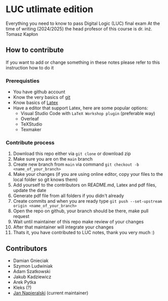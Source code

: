 # LUC utlimate edition
Everything you need to know to pass Digital Logic (LUC) final exam
At the time of writing (2024/2025) the head profesor of this course is dr. inż. Tomasz Kapłon

## How to contribute
If you want to add or change something in these notes please refer to this instruction how to do it

### Prerequisties
- You have github account
- Know the very basics of [git](https://git-scm.com)
- Know basics of [Latex](https://pl.wikipedia.org/wiki/LaTeX)
- Have a editor that support Latex, here are some popular options:
  - Visual Studio Code with `LaTeX Workshop plugin` (preferable way)
  - Overleaf
  - TeXStudio
  - Texmaker

### Contribute process 
1. Download this repo either via `git clone` or download zip 
2. Make sure you are on the `main` branch
3. Create new branch from `main` via command `git checkout -b <name_of_your_branch>`
4. Make your changes (if you are using online editor, copy your files to the local folder so git knows them)
5. Add yourself to the contributors on README.md, Latex and pdf files, update the date
6. Generate pdf file from all folders if you didn't already
7. Create commits and when you are ready type `git push --set-upstream origin <name_of_your_branch>`
8. Open the repo on github, your branch should be there, make pull request
9. Wait until maintainer of this repo make review of your changes
10. After that maintainer will integrate your changes
11. Thats it, you have contributed to LUC notes, thank you very much :)


## Contributors
- Damian Gnieciak
- Szymon Ludwiniak
- Adam Szatkowski
- Jakub Kadziewicz
- Arek Pytka
- Kleks (?)
- [Jan Napieralski](https://github.com/R3VANEK) (current maintainer)





